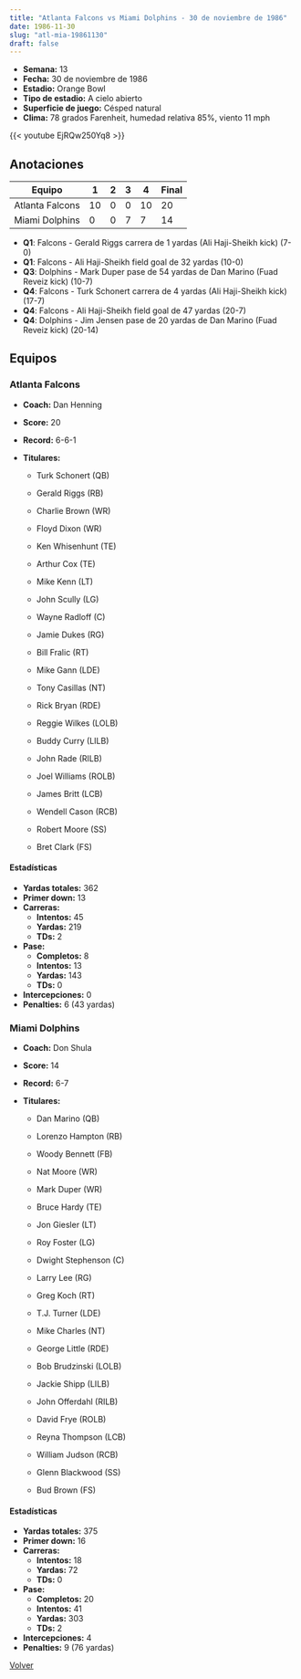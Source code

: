 ```yaml
---
title: "Atlanta Falcons vs Miami Dolphins - 30 de noviembre de 1986"
date: 1986-11-30
slug: "atl-mia-19861130"
draft: false
---
```


- **Semana:** 13
- **Fecha:** 30 de noviembre de 1986
- **Estadio:** Orange Bowl
- **Tipo de estadio:** A cielo abierto
- **Superficie de juego:** Césped natural
- **Clima:** 78 grados Farenheit, humedad relativa 85%, viento 11 mph


{{< youtube EjRQw250Yq8 >}}


## Anotaciones
| Equipo | 1 | 2 | 3 | 4 | Final |
|--------|---|---|---|---|-------|
| Atlanta Falcons  | 10 | 0 | 0 | 10  | 20 |
| Miami Dolphins  | 0 | 0 | 7 | 7  | 14 |
- **Q1**: Falcons - Gerald Riggs carrera de 1 yardas (Ali Haji-Sheikh kick) (7-0)
- **Q1**: Falcons - Ali Haji-Sheikh field goal de 32 yardas (10-0)
- **Q3**: Dolphins - Mark Duper pase de 54 yardas de Dan Marino (Fuad Reveiz kick) (10-7)
- **Q4**: Falcons - Turk Schonert carrera de 4 yardas (Ali Haji-Sheikh kick) (17-7)
- **Q4**: Falcons - Ali Haji-Sheikh field goal de 47 yardas (20-7)
- **Q4**: Dolphins - Jim Jensen pase de 20 yardas de Dan Marino (Fuad Reveiz kick) (20-14)


## Equipos


### Atlanta Falcons
* **Coach:** Dan Henning
* **Score:** 20
* **Record:** 6-6-1
* **Titulares:** 

  * Turk Schonert (QB) 

  * Gerald Riggs (RB) 

  * Charlie Brown (WR) 

  * Floyd Dixon (WR) 

  * Ken Whisenhunt (TE) 

  * Arthur Cox (TE) 

  * Mike Kenn (LT) 

  * John Scully (LG) 

  * Wayne Radloff (C) 

  * Jamie Dukes (RG) 

  * Bill Fralic (RT) 

  * Mike Gann (LDE) 

  * Tony Casillas (NT) 

  * Rick Bryan (RDE) 

  * Reggie Wilkes (LOLB) 

  * Buddy Curry (LILB) 

  * John Rade (RILB) 

  * Joel Williams (ROLB) 

  * James Britt (LCB) 

  * Wendell Cason (RCB) 

  * Robert Moore (SS) 

  * Bret Clark (FS) 

#### Estadísticas
* **Yardas totales:** 362
* **Primer down:** 13
* **Carreras:**
  * **Intentos:** 45
  * **Yardas:** 219
  * **TDs:** 2
* **Pase:**
  * **Completos:** 8
  * **Intentos:** 13
  * **Yardas:** 143
  * **TDs:** 0
* **Intercepciones:** 0
* **Penalties:** 6 (43 yardas)

### Miami Dolphins
* **Coach:** Don Shula
* **Score:** 14
* **Record:** 6-7
* **Titulares:** 

  * Dan Marino (QB) 

  * Lorenzo Hampton (RB) 

  * Woody Bennett (FB) 

  * Nat Moore (WR) 

  * Mark Duper (WR) 

  * Bruce Hardy (TE) 

  * Jon Giesler (LT) 

  * Roy Foster (LG) 

  * Dwight Stephenson (C) 

  * Larry Lee (RG) 

  * Greg Koch (RT) 

  * T.J. Turner (LDE) 

  * Mike Charles (NT) 

  * George Little (RDE) 

  * Bob Brudzinski (LOLB) 

  * Jackie Shipp (LILB) 

  * John Offerdahl (RILB) 

  * David Frye (ROLB) 

  * Reyna Thompson (LCB) 

  * William Judson (RCB) 

  * Glenn Blackwood (SS) 

  * Bud Brown (FS) 

#### Estadísticas
* **Yardas totales:** 375
* **Primer down:** 16
* **Carreras:**
  * **Intentos:** 18
  * **Yardas:** 72
  * **TDs:** 0
* **Pase:**
  * **Completos:** 20
  * **Intentos:** 41
  * **Yardas:** 303
  * **TDs:** 2
* **Intercepciones:** 4
* **Penalties:** 9 (76 yardas)


[Volver](/historia/1986)
